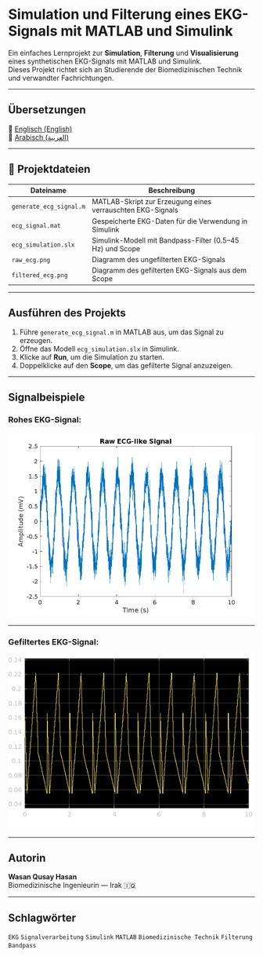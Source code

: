 #  Simulation und Filterung eines EKG-Signals mit MATLAB und Simulink

Ein einfaches Lernprojekt zur **Simulation**, **Filterung** und **Visualisierung** eines synthetischen EKG-Signals mit MATLAB und Simulink.  
Dieses Projekt richtet sich an Studierende der Biomedizinischen Technik und verwandter Fachrichtungen.

---

##  Übersetzungen

🔹 [Englisch (English)](README.md)  
🔹 [Arabisch (العربية)](README_ar.md)

---

## 📁 Projektdateien

| Dateiname              | Beschreibung                                                   |
|------------------------|----------------------------------------------------------------|
| `generate_ecg_signal.m` | MATLAB-Skript zur Erzeugung eines verrauschten EKG-Signals    |
| `ecg_signal.mat`        | Gespeicherte EKG-Daten für die Verwendung in Simulink         |
| `ecg_simulation.slx`    | Simulink-Modell mit Bandpass-Filter (0.5–45 Hz) und Scope     |
| `raw_ecg.png`           | Diagramm des ungefilterten EKG-Signals                        |
| `filtered_ecg.png`      | Diagramm des gefilterten EKG-Signals aus dem Scope            |

---

##  Ausführen des Projekts

1. Führe `generate_ecg_signal.m` in MATLAB aus, um das Signal zu erzeugen.
2. Öffne das Modell `ecg_simulation.slx` in Simulink.
3. Klicke auf **Run**, um die Simulation zu starten.
4. Doppelklicke auf den **Scope**, um das gefilterte Signal anzuzeigen.

---

##  Signalbeispiele

### Rohes EKG-Signal:

![Raw ECG](raw_ecg.png)

---

### Gefiltertes EKG-Signal:

![Filtered ECG](filtered_ecg.png)

---

##  Autorin

**Wasan Qusay Hasan**  
Biomedizinische Ingenieurin — Irak 🇮🇶


---

##  Schlagwörter

`EKG` `Signalverarbeitung` `Simulink` `MATLAB` `Biomedizinische Technik` `Filterung` `Bandpass`

